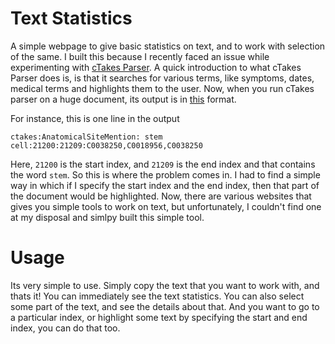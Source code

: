 # Text Statistics
A simple webpage to give basic statistics on text, and to work with selection of the same. I built this because I recently faced an issue while experimenting with [cTakes Parser](http://wiki.apache.org/tika/cTAKESParser). A quick introduction to what cTakes Parser does is, is that it searches for various terms, like symptoms, dates, medical terms and highlights them to the user. Now, when you run cTakes parser on a huge document, its output is in [this](http://wiki.apache.org/tika/cTAKESParser#Putting_it_all_together:_Tika-App) format.

For instance, this is one line in the output
```
ctakes:AnatomicalSiteMention: stem cell:21200:21209:C0038250,C0018956,C0038250
```
Here, `21200` is the start index, and `21209` is the end index and that contains the word `stem`. So this is where the problem comes in. I had to find a simple way in which if I specify the start index and the end index, then that part of the document would be highlighted. Now, there are various websites that gives you simple tools to work on text, but unfortunately, I couldn't find one at my disposal and simlpy built this simple tool.

# Usage
Its very simple to use. Simply copy the text that you want to work with, and thats it! You can immediately see the text statistics. You can also select some part of the text, and see the details about that. And you want to go to a particular index, or highlight some text by specifying the start and end index, you can do that too.
